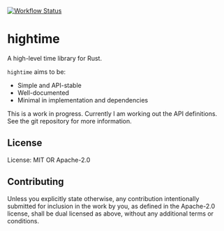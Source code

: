 [![Workflow Status](https://github.com/nw0/hightime-rs/workflows/main/badge.svg)](https://github.com/nw0/hightime-rs/actions?query=workflow%3A%22main%22)

# hightime

A high-level time library for Rust.

`hightime` aims to be:

- Simple and API-stable
- Well-documented
- Minimal in implementation and dependencies

This is a work in progress.
Currently I am working out the API definitions.
See the git repository for more information.

## License

License: MIT OR Apache-2.0

## Contributing

Unless you explicitly state otherwise, any contribution intentionally
submitted for inclusion in the work by you, as defined in the Apache-2.0
license, shall be dual licensed as above, without any additional terms or
conditions.
